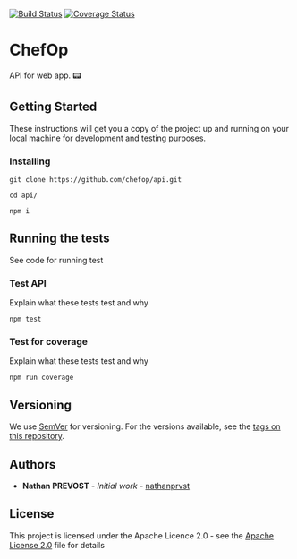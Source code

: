 [![Build Status](https://travis-ci.com/chefop/api.svg?branch=develop)](https://travis-ci.com/chefop/api)
[![Coverage Status](https://coveralls.io/repos/github/chefop/api/badge.svg?branch=develop)](https://coveralls.io/github/chefop/api?branch=develop)

# ChefOp

API for web app. 📟

## Getting Started

These instructions will get you a copy of the project up and running on your local machine for development and testing purposes.

### Installing

```
git clone https://github.com/chefop/api.git
```

```
cd api/
```

```
npm i
```

## Running the tests

See code for running test

### Test API

Explain what these tests test and why

```
npm test
```

### Test for coverage

Explain what these tests test and why

```
npm run coverage
```

## Versioning

We use [SemVer](http://semver.org/) for versioning. For the versions available, see the [tags on this repository](https://github.com/your/project/tags).

## Authors

* **Nathan PREVOST** - *Initial work* - [nathanprvst](https://github.com/nathanprvst)

## License

This project is licensed under the Apache Licence 2.0 - see the [Apache License 2.0](http://www.apache.org/licenses/LICENSE-2.0) file for details
